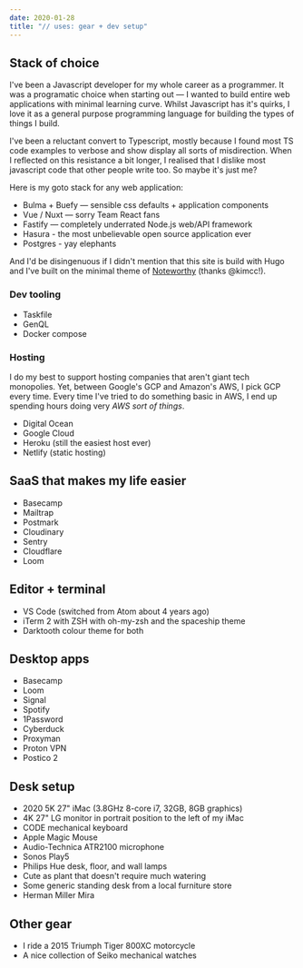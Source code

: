```yaml
---
date: 2020-01-28
title: "// uses: gear + dev setup"
---
```


## Stack of choice
I've been a Javascript developer for my whole career as a programmer. It was a programatic choice when starting out — I wanted to build entire web applications with minimal learning curve. Whilst Javascript has it's quirks, I love it as a general purpose programming language for building the types of things I build.

I've been a reluctant convert to Typescript, mostly because I found most TS code examples to verbose and show display all sorts of misdirection. When I reflected on this resistance a bit longer, I realised that I dislike most javascript code that other people write too. So maybe it's just me?

Here is my goto stack for any web application:

- Bulma + Buefy — sensible css defaults + application components
- Vue / Nuxt — sorry Team React fans
- Fastify — completely underrated Node.js web/API framework
- Hasura - the most unbelievable open source application ever
- Postgres - yay elephants

And I'd be disingenuous if I didn't mention that this site is build with Hugo and I've built on the minimal theme of [Noteworthy](https://github.com/kimcc/hugo-theme-noteworthy) (thanks @kimcc!).

### Dev tooling
- Taskfile
- GenQL
- Docker compose

### Hosting
I do my best to support hosting companies that aren't giant tech monopolies. Yet, between Google's GCP and Amazon's AWS, I pick GCP every time. Every time I've tried to do something basic in AWS, I end up spending hours doing very *AWS sort of things*.

- Digital Ocean
- Google Cloud
- Heroku (still the easiest host ever)
- Netlify (static hosting)

## SaaS that makes my life easier
- Basecamp
- Mailtrap
- Postmark
- Cloudinary
- Sentry
- Cloudflare
- Loom

## Editor + terminal
- VS Code (switched from Atom about 4 years ago)
- iTerm 2 with ZSH with oh-my-zsh and the spaceship theme
- Darktooth colour theme for both

## Desktop apps
- Basecamp
- Loom
- Signal
- Spotify
- 1Password
- Cyberduck
- Proxyman
- Proton VPN
- Postico 2

## Desk setup
- 2020 5K 27" iMac (3.8GHz 8-core i7, 32GB, 8GB graphics)
- 4K 27" LG monitor in portrait position to the left of my iMac
- CODE mechanical keyboard
- Apple Magic Mouse
- Audio-Technica ATR2100 microphone
- Sonos Play5
- Philips Hue desk, floor, and wall lamps
- Cute as plant that doesn't require much watering
- Some generic standing desk from a local furniture store
- Herman Miller Mira

## Other gear
- I ride a 2015 Triumph Tiger 800XC motorcycle
- A nice collection of Seiko mechanical watches